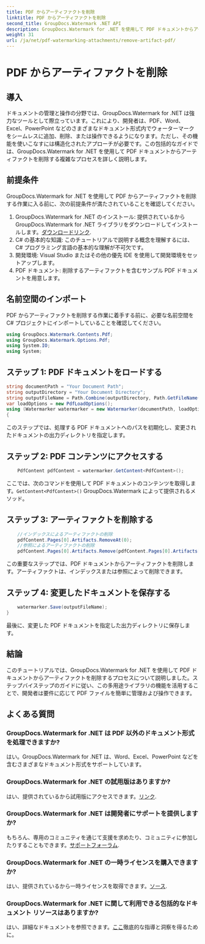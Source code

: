 ```yaml
---
title: PDF からアーティファクトを削除
linktitle: PDF からアーティファクトを削除
second_title: GroupDocs.Watermark .NET API
description: GroupDocs.Watermark for .NET を使用して PDF ドキュメントからアーティファクトを簡単に削除する方法を学びます。包括的なチュートリアルでプロセスを段階的にマスターしてください。
weight: 31
url: /ja/net/pdf-watermarking-attachments/remove-artifact-pdf/
---
```


# PDF からアーティファクトを削除

## 導入
ドキュメントの管理と操作の分野では、GroupDocs.Watermark for .NET は強力なツールとして際立っています。これにより、開発者は、PDF、Word、Excel、PowerPoint などのさまざまなドキュメント形式内でウォーターマークをシームレスに追加、削除、または操作できるようになります。ただし、その機能を使いこなすには構造化されたアプローチが必要です。この包括的なガイドでは、GroupDocs.Watermark for .NET を使用して PDF ドキュメントからアーティファクトを削除する複雑なプロセスを詳しく説明します。
## 前提条件
GroupDocs.Watermark for .NET を使用して PDF からアーティファクトを削除する作業に入る前に、次の前提条件が満たされていることを確認してください。
1. GroupDocs.Watermark for .NET のインストール: 提供されているから GroupDocs.Watermark for .NET ライブラリをダウンロードしてインストールします。[ダウンロードリンク](https://releases.groupdocs.com/Watermark/net/).
2. C# の基本的な知識: このチュートリアルで説明する概念を理解するには、C# プログラミング言語の基本的な理解が不可欠です。
3. 開発環境: Visual Studio またはその他の優先 IDE を使用して開発環境をセットアップします。
4. PDF ドキュメント: 削除するアーティファクトを含むサンプル PDF ドキュメントを用意します。

## 名前空間のインポート
PDF からアーティファクトを削除する作業に着手する前に、必要な名前空間を C# プロジェクトにインポートしていることを確認してください。
```csharp
using GroupDocs.Watermark.Contents.Pdf;
using GroupDocs.Watermark.Options.Pdf;
using System.IO;
using System;
```
## ステップ 1: PDF ドキュメントをロードする
```csharp
string documentPath = "Your Document Path";
string outputDirectory = "Your Document Directory";
string outputFileName = Path.Combine(outputDirectory, Path.GetFileName(documentPath));
var loadOptions = new PdfLoadOptions();
using (Watermarker watermarker = new Watermarker(documentPath, loadOptions))
{
```
このステップでは、処理する PDF ドキュメントへのパスを初期化し、変更されたドキュメントの出力ディレクトリを指定します。
## ステップ 2: PDF コンテンツにアクセスする
```csharp
    PdfContent pdfContent = watermarker.GetContent<PdfContent>();
```
ここでは、次のコマンドを使用して PDF ドキュメントのコンテンツを取得します。`GetContent<PdfContent>()` GroupDocs.Watermark によって提供されるメソッド。
## ステップ 3: アーティファクトを削除する
```csharp
    //インデックスによるアーティファクトの削除
    pdfContent.Pages[0].Artifacts.RemoveAt(0);
    //参照によるアーティファクトの削除
    pdfContent.Pages[0].Artifacts.Remove(pdfContent.Pages[0].Artifacts[0]);
```
この重要なステップでは、PDF ドキュメントからアーティファクトを削除します。アーティファクトは、インデックスまたは参照によって削除できます。
## ステップ 4: 変更したドキュメントを保存する
```csharp
    watermarker.Save(outputFileName);
}
```
最後に、変更した PDF ドキュメントを指定した出力ディレクトリに保存します。

## 結論
このチュートリアルでは、GroupDocs.Watermark for .NET を使用して PDF ドキュメントからアーティファクトを削除するプロセスについて説明しました。ステップバイステップのガイドに従い、この多用途ライブラリの機能を活用することで、開発者は要件に応じて PDF ファイルを簡単に管理および操作できます。
## よくある質問
### GroupDocs.Watermark for .NET は PDF 以外のドキュメント形式を処理できますか?
はい。GroupDocs.Watermark for .NET は、Word、Excel、PowerPoint などを含むさまざまなドキュメント形式をサポートしています。
### GroupDocs.Watermark for .NET の試用版はありますか?
はい、提供されているから試用版にアクセスできます。[リンク](https://releases.groupdocs.com/).
### GroupDocs.Watermark for .NET は開発者にサポートを提供しますか?
もちろん、専用のコミュニティを通じて支援を求めたり、コミュニティに参加したりすることもできます。[サポートフォーラム](https://forum.groupdocs.com/c/watermark/19).
### GroupDocs.Watermark for .NET の一時ライセンスを購入できますか?
はい、提供されているから一時ライセンスを取得できます。[ソース](https://purchase.groupdocs.com/temporary-license/).
### GroupDocs.Watermark for .NET に関して利用できる包括的なドキュメント リソースはありますか?
はい、詳細なドキュメントを参照できます。[ここ](https://tutorials.groupdocs.com/Watermark/net/)徹底的な指導と洞察を得るために。